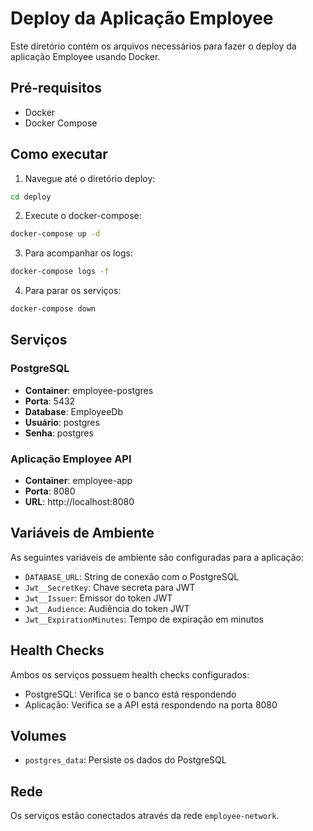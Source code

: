 # Deploy da Aplicação Employee

Este diretório contém os arquivos necessários para fazer o deploy da aplicação Employee usando Docker.

## Pré-requisitos

- Docker
- Docker Compose

## Como executar

1. Navegue até o diretório deploy:
```bash
cd deploy
```

2. Execute o docker-compose:
```bash
docker-compose up -d
```

3. Para acompanhar os logs:
```bash
docker-compose logs -f
```

4. Para parar os serviços:
```bash
docker-compose down
```

## Serviços

### PostgreSQL
- **Container**: employee-postgres
- **Porta**: 5432
- **Database**: EmployeeDb
- **Usuário**: postgres
- **Senha**: postgres

### Aplicação Employee API
- **Container**: employee-app
- **Porta**: 8080
- **URL**: http://localhost:8080

## Variáveis de Ambiente

As seguintes variáveis de ambiente são configuradas para a aplicação:

- `DATABASE_URL`: String de conexão com o PostgreSQL
- `Jwt__SecretKey`: Chave secreta para JWT
- `Jwt__Issuer`: Emissor do token JWT
- `Jwt__Audience`: Audiência do token JWT
- `Jwt__ExpirationMinutes`: Tempo de expiração em minutos

## Health Checks

Ambos os serviços possuem health checks configurados:
- PostgreSQL: Verifica se o banco está respondendo
- Aplicação: Verifica se a API está respondendo na porta 8080

## Volumes

- `postgres_data`: Persiste os dados do PostgreSQL

## Rede

Os serviços estão conectados através da rede `employee-network`.